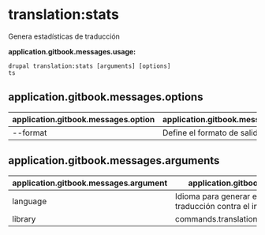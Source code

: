 # translation:stats
Genera estadísticas de traducción

**application.gitbook.messages.usage:**
```
drupal translation:stats [arguments] [options]
ts
```

## application.gitbook.messages.options
application.gitbook.messages.option | application.gitbook.messages.details
-------|-------------
--format | Define el formato de salida ( table|markdown )

## application.gitbook.messages.arguments
application.gitbook.messages.argument | application.gitbook.messages.details
---------|-------------
language | Idioma para generar estadísticas de traducción contra el inglés
library | commands.translation.stats.arguments.library
